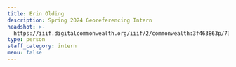 ```yaml
---
title: Erin Olding
description: Spring 2024 Georeferencing Intern
headshot: >-
  https://iiif.digitalcommonwealth.org/iiif/2/commonwealth:3f463863p/736,6892,514,514/,600/0/default.jpg
type: person
staff_category: intern
menu: false
---
```


